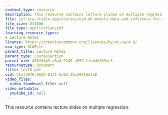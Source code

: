 ```yaml
---
content_type: resource
description: This resource contains lecture slides on multiple regression.
file: /ol-ocw-studio-app/courses/esd-86-models-data-and-inference-for-socio-technical-systems-spring-2007/75afa97066256131bc6345c59716d1a8_lec18.pdf
file_size: 231686
file_type: application/pdf
learning_resource_types:
- Lecture Notes
license: https://creativecommons.org/licenses/by-nc-sa/4.0/
ocw_type: OCWFile
parent_title: Lecture Notes
parent_type: CourseSection
parent_uid: 408284b3-c8ad-9249-a559-1fe4db109ac3
resourcetype: Document
title: lec18.pdf
uid: 75afa970-6625-6131-bc63-45c59716d1a8
video_files:
  video_thumbnail_file: null
video_metadata:
  youtube_id: null
---
```

This resource contains lecture slides on multiple regression.